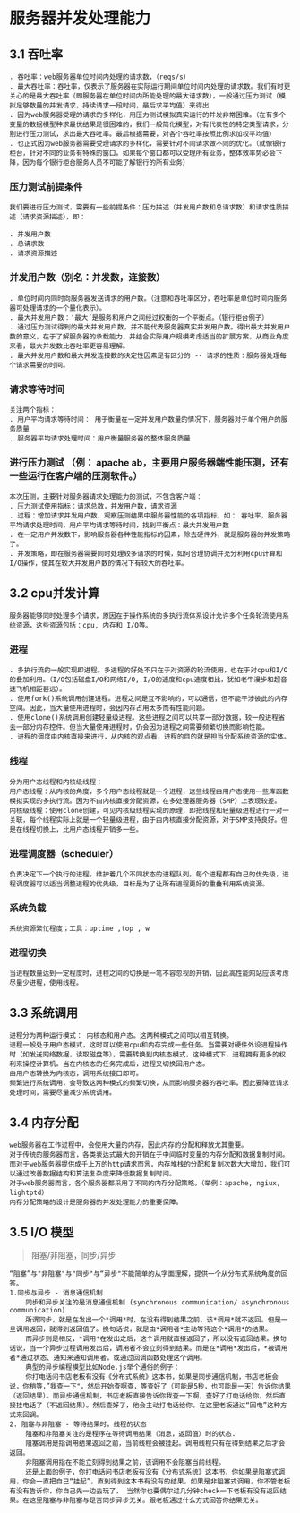 # 服务器并发处理能力  

## 3.1 吞吐率  
    . 吞吐率：web服务器单位时间内处理的请求数，（reqs/s）  
    . 最大吞吐率：吞吐率，仅表示了服务器在实际运行期间单位时间内处理的请求数。我们有时更关心的是最大吞吐率（即服务器在单位时间内所能处理的最大请求数），一般通过压力测试（模拟足够数量的并发请求，持续请求一段时间，最后求平均值）来得出  
    . 因为web服务器受理的请求的多样化，用压力测试模拟真实运行的并发非常困难。（在有多个变量的数据模型种求最优结果是很困难的，我们一般简化模型，对有代表性的特定类型请求，分别进行压力测试，求出最大吞吐率。最后根据需要，对各个吞吐率按照比例求加权平均值）  
    . 也正式因为web服务器需要受理请求的多样化，需要针对不同请求做不同的优化。（就像银行柜台，针对不同的业务有特殊的窗口。如果每个窗口都可以受理所有业务，整体效率势必会下降，因为每个银行柜台服务人员不可能了解银行的所有业务）  

### 压力测试前提条件  
    我们要进行压力测试，需要有一些前提条件：压力描述（并发用户数和总请求数）和请求性质描述（请求资源描述），即： 

    . 并发用户数  
    . 总请求数  
    . 请求资源描述  

### 并发用户数（别名：并发数，连接数）   

    . 单位时间内同时向服务器发送请求的用户数。（注意和吞吐率区分，吞吐率是单位时间内服务器可处理请求的一个量化表示）。  
    . 最大并发用户数：‘最大’是服务和用户之间经过权衡的一个平衡点。（银行柜台例子）  
    . 通过压力测试得到的最大并发用户数，并不能代表服务器真实并发用户数。得出最大并发用户数的意义，在于了解服务器的承载能力，并结合实际用户规模考虑适当的扩展方案，从商业角度来看，最大并发数比吞吐率更容易理解。  
    . 最大并发用户数和最大并发连接数的决定性因素是有区分的 -- 请求的性质：服务器处理每个请求需要的时间。  

### 请求等待时间  

    关注两个指标：  
    . 用户平均请求等待时间： 用于衡量在一定并发用户数量的情况下，服务器对于单个用户的服务质量    
    . 服务器平均请求处理时间：用户衡量服务器的整体服务质量  

### 进行压力测试 （例： apache ab，主要用户服务器端性能压测，还有一些运行在客户端的压测软件。）  

    本次压测，主要针对服务器请求处理能力的测试，不包含客户端：
    . 压力测试使用指标：请求总数，并发用户数，请求资源  
    . 过程：增加请求并发用户数，观察压测结果中服务器性能的各项指标，如： 吞吐率，服务器平均请求处理时间，用户平均请求等待时间，找到平衡点：最大并发用户数  
    . 在一定用户并发数下，影响服务器各种性能指标的因素，除去硬件外，就是服务器的并发策略了。  
    . 并发策略，即在服务器需要同时处理较多请求的时候，如何合理协调并充分利用cpu计算和I/O操作，使其在较大并发用户数的情况下有较大的吞吐率。  


## 3.2 cpu并发计算  
    
    服务器能够同时处理多个请求，原因在于操作系统的多执行流体系设计允许多个任务轮流使用系统资源，这些资源包括：cpu, 内存和 I/O等。  

### 进程  
    
    . 多执行流的一般实现即进程。多进程的好处不只在于对资源的轮流使用，也在于对cpu和I/O的叠加利用。（I/O包括磁盘I/O和网络I/O, I/O的速度和cpu速度相比，犹如老牛漫步和超音速飞机相距甚远）。  
    . 使用fork()系统调用创建进程。进程之间是互不影响的，可以通信，但不能干涉彼此的内存空间。因此，当大量使用进程时，会因内存占用太多而有性能问题。  
    . 使用clone()系统调用创建轻量级进程。这些进程之间可以共享一部分数据，较一般进程省去一部分内存控件。但当大量使用进程时，仍会因为进程之间需要频繁切换而影响性能。  
    . 进程的调度由内核直接来进行，从内核的观点看，进程的目的就是担当分配系统资源的实体。  

### 线程  

    分为用户态线程和内核级线程：  
    用户态线程：从内核的角度，多个用户态线程就是一个进程，这些线程由用户态使用一些库函数模拟实现的多执行流。因为不由内核直接分配资源，在多处理器服务器（SMP）上表现较差。  
    内核级线程：使用clone创建，可见内核级线程实现的原理，即把线程和轻量级进程进行一对一关联，每个线程实际上就是一个轻量级进程，由于由内核直接分配资源，对于SMP支持良好。但是在线程切换上，比用户态线程开销多一些。  

### 进程调度器（scheduler）  
    
    负责决定下一个执行的进程。维护着几个不同状态的进程队列。每个进程都有自己的优先级，进程调度器可以适当调整进程的优先级，目标是为了让所有进程更好的重叠利用系统资源。  

### 系统负载  

    系统资源繁忙程度；工具：uptime ,top , w  

### 进程切换  

    当进程数量达到一定程度时，进程之间的切换是一笔不容忽视的开销，因此高性能网站应该考虑尽量少进程，使用线程。    

## 3.3 系统调用  

    进程分为两种运行模式： 内核态和用户态。这两种模式之间可以相互转换。  
    进程一般处于用户态模式，这时可以使用cpu和内存完成一些任务。当需要对硬件外设进程操作时（如发送网络数据，读取磁盘等），需要转换到内核态模式，这种模式下，进程拥有更多的权利来操控计算机。当在内核态的任务完成后，进程又切换回用户态。  
    由用户态转换为内核态，调用系统接口即可。  
    频繁进行系统调用，会导致这两种模式的频繁切换，从而影响服务器的吞吐率，因此要降低请求处理时间，需要尽量减少系统调用。  

## 3.4 内存分配  

    web服务器在工作过程中，会使用大量的内存，因此内存的分配和释放尤其重要。  
    对于传统的服务器而言，各类表达式最大的开销在于中间临时变量的内存分配和数据复制时间。  
    而对于web服务器提供成千上万的http请求而言，内存堆栈的分配和复制次数大大增加，我们可以通过改善数据结构和算法复杂度来降低数据复制时间。  
    对于web服务器而言，各个服务器都采用了不同的内存分配策略。（举例：apache, ngiux, lightptd）  
    内存分配策略的设计是服务器的并发处理能力的重要保障。  

## 3.5 I/O 模型  

> 阻塞/非阻塞，同步/异步  

    “阻塞”与"非阻塞"与"同步"与“异步"不能简单的从字面理解，提供一个从分布式系统角度的回答。  
    1.同步与异步 - 消息通信机制     
        同步和异步关注的是消息通信机制 (synchronous communication/ asynchronous communication)  
        所谓同步，就是在发出一个*调用*时，在没有得到结果之前，该*调用*就不返回。但是一旦调用返回，就得到返回值了。换句话说，就是由*调用者*主动等待这个*调用*的结果。  
        而异步则是相反，*调用*在发出之后，这个调用就直接返回了，所以没有返回结果。换句话说，当一个异步过程调用发出后，调用者不会立刻得到结果。而是在*调用*发出后，*被调用者*通过状态、通知来通知调用者，或通过回调函数处理这个调用。   
        典型的异步编程模型比如Node.js举个通俗的例子：  
        你打电话问书店老板有没有《分布式系统》这本书，如果是同步通信机制，书店老板会说，你稍等，”我查一下"，然后开始查啊查，等查好了（可能是5秒，也可能是一天）告诉你结果（返回结果）。而异步通信机制，书店老板直接告诉你我查一下啊，查好了打电话给你，然后直接挂电话了（不返回结果）。然后查好了，他会主动打电话给你。在这里老板通过“回电”这种方式来回调。  
    2. 阻塞与非阻塞 - 等待结果时，线程的状态  
        阻塞和非阻塞关注的是程序在等待调用结果（消息，返回值）时的状态.  
        阻塞调用是指调用结果返回之前，当前线程会被挂起。调用线程只有在得到结果之后才会返回。  
        非阻塞调用指在不能立刻得到结果之前，该调用不会阻塞当前线程。   
        还是上面的例子，你打电话问书店老板有没有《分布式系统》这本书，你如果是阻塞式调用，你会一直把自己“挂起”，直到得到这本书有没有的结果，如果是非阻塞式调用，你不管老板有没有告诉你，你自己先一边去玩了， 当然你也要偶尔过几分钟check一下老板有没有返回结果。在这里阻塞与非阻塞与是否同步异步无关。跟老板通过什么方式回答你结果无关。

